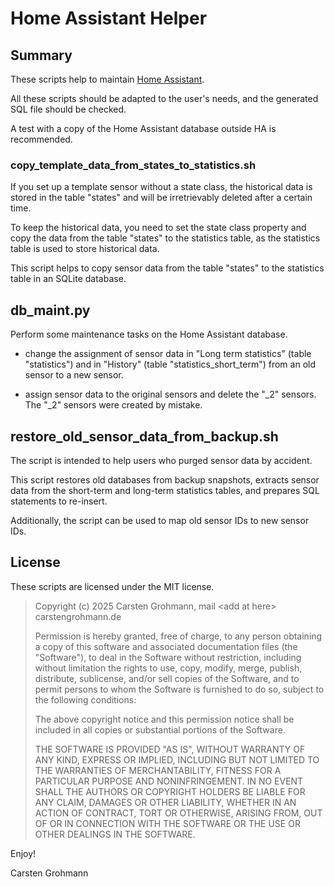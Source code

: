 # Home Assistant Helper

## Summary
These scripts help to maintain [Home Assistant](https://www.home-assistant.io).

All these scripts should be adapted to the user's needs, and the generated
SQL file should be checked.

A test with a copy of the Home Assistant database outside HA is recommended.

### copy_template_data_from_states_to_statistics.sh

If you set up a template sensor without a state class, the historical
data is stored in the table "states" and will be irretrievably deleted
after a certain time.

To keep the historical data, you need to set the state class property
and copy the data from the table "states" to the statistics table, as the
statistics table is used to store historical data.

This script helps to copy sensor data from the table "states" to the
statistics table in an SQLite database.

## db_maint.py

Perform some maintenance tasks on the Home Assistant database.

* change the assignment of sensor data in "Long term statistics" (table
  "statistics") and in "History" (table "statistics_short_term") from an
  old sensor to a new sensor.

* assign sensor data to the original sensors and delete the "<name>_2"
  sensors. The "<name>_2" sensors were created by mistake.

## restore_old_sensor_data_from_backup.sh

The script is intended to help users who purged sensor data by accident.

This script restores old databases from backup snapshots, extracts sensor
data from the short-term and long-term statistics tables, and prepares
SQL statements to re-insert.

Additionally, the script can be used to map old sensor IDs to new sensor IDs.

## License

These scripts are licensed under the MIT license.

> Copyright (c) 2025 Carsten Grohmann,  mail &lt;add at here&gt; carstengrohmann.de
>
> Permission is hereby granted, free of charge, to any person obtaining a copy of
> this software and associated documentation files (the "Software"), to deal in
> the Software without restriction, including without limitation the rights to
> use, copy, modify, merge, publish, distribute, sublicense, and/or sell copies
> of the Software, and to permit persons to whom the Software is furnished to do
> so, subject to the following conditions:
>
> The above copyright notice and this permission notice shall be included in all
> copies or substantial portions of the Software.
>
> THE SOFTWARE IS PROVIDED "AS IS", WITHOUT WARRANTY OF ANY KIND, EXPRESS OR
> IMPLIED, INCLUDING BUT NOT LIMITED TO THE WARRANTIES OF MERCHANTABILITY,
> FITNESS FOR A PARTICULAR PURPOSE AND NONINFRINGEMENT. IN NO EVENT SHALL THE
> AUTHORS OR COPYRIGHT HOLDERS BE LIABLE FOR ANY CLAIM, DAMAGES OR OTHER
> LIABILITY, WHETHER IN AN ACTION OF CONTRACT, TORT OR OTHERWISE, ARISING FROM,
> OUT OF OR IN CONNECTION WITH THE SOFTWARE OR THE USE OR OTHER DEALINGS IN THE
> SOFTWARE.

Enjoy!

Carsten Grohmann
